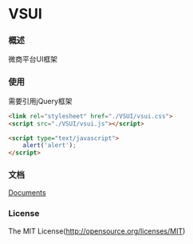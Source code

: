 VSUI
=====

### 概述

微商平台UI框架

### 使用

需要引用jQuery框架
```html
<link rel="stylesheet" href="./VSUI/vsui.css">
<script src="./VSUI/vsui.js"></script>

<script type="text/javascript">
    alert('alert');
</script>
```

### 文档

[Documents](docs/README.md)

### License
The MIT License(http://opensource.org/licenses/MIT)


